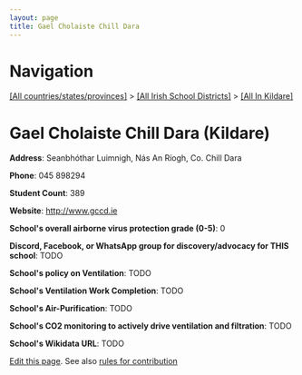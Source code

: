 ```yaml
---
layout: page
title: Gael Cholaiste Chill Dara
---
```

# Navigation

[[All countries/states/provinces]](../../..) > [[All Irish School Districts]](../..) > [[All In Kildare]](..)

# Gael Cholaiste Chill Dara (Kildare)

**Address**: Seanbhóthar Luimnigh, Nás An Ríogh, Co. Chill Dara

**Phone**: 045 898294

**Student Count**: 389

**Website**: <http://www.gccd.ie>

**School's overall airborne virus protection grade (0-5)**: 0

**Discord, Facebook, or WhatsApp group for discovery/advocacy for THIS school**: TODO

**School's policy on Ventilation**: TODO

**School's Ventilation Work Completion**: TODO

**School's Air-Purification**: TODO

**School's CO2 monitoring to actively drive ventilation and filtration**: TODO

**School's Wikidata URL**: TODO


[Edit this page](https://github.com/ventilate-schools/Ireland/edit/main/./Kildare/Gael_Cholaiste_Chill_Dara.md). See also [rules for contribution](../../../contribution-rules/)